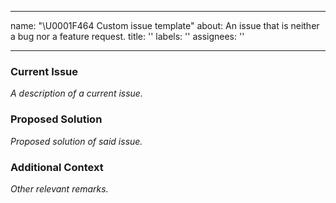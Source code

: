 ---
name: "\U0001F464 Custom issue template"
about: An issue that is neither a bug nor a feature request.
title: ''
labels: ''
assignees: ''

 ---
### Current Issue
_A description of a current issue._

### Proposed Solution
_Proposed solution of said issue._

### Additional Context
_Other relevant remarks._
